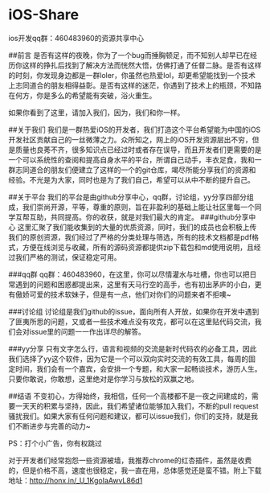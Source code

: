 # iOS-Share
ios开发qq群：460483960的资源共享中心

##前言
是否有这样的夜晚，你为了一个bug而捶胸顿足，而不知别人却早已在经历你这样的挣扎后找到了解决方法而恍然大悟，仿佛打通了任督二脉。是否有这样的时刻，你发现身边都是一群loler，你虽然也热爱lol，却更希望能找到一个技术上志同道合的朋友相得益彰。是否有这样的迷茫，你遇到了技术上的瓶颈，不知路在何方，你是多么的希望能有突破，浴火重生。

如果你看到了这里，请加入我们，因为，我们和你一样。

##关于我们
我们是一群热爱iOS的开发者，我们打造这个平台希望能为中国的iOS开发社区贡献自己的一丝微薄之力。众所知之，网上的iOS开发资源层出不穷，但是质量也良莠不齐，很多知识点已经过时或者存在误导，而且开发者们更需要的是一个可以系统性的查阅和提高自身水平的平台，所谓自己动手，丰衣足食，我和一群志同道合的朋友们便建立了这样的一个的git仓库，竭尽所能分享我们的资源和经验。不光是为大家，同时也是为了我们自己，希望可以从中不断的提升自己。

##关于平台
我们的平台是由github分享中心，qq群，讨论组，yy分享四部分组成，我们崇尚开源，平等，尊重的原则，旨在非盈利的基础上能让社区里每一个同学互帮互助，共同提高。你的收获，就是对我们最大的肯定。
###github分享中心
这里汇聚了我们能收集到的大量的优质资源，同时，我们的成员也会积极上传我们的原创资源，我们经过了严格的分类处理与筛选，所有的技术文档都是pdf格式，方便在线浏览与收藏，所有的源码资源都提供zip下载包和md使用说明，且经过我们严格的测试，保证稳定可用。

###qq群
qq群：460483960，在这里，你可以尽情灌水与吐槽，你也可以把日常遇到的问题和困惑都提出来，这里有天马行空的高手，也有初出茅庐的小白，更有傲娇可爱的技术软妹子，但是有一点，他们对你们的问题来者不拒噢~

###讨论组
讨论组是我们github的issue，面向所有人开放，如果你在开发中遇到了匪夷所思的问题，又或者一些技术难点没有攻克，都可以在这里贴代码交流，我们会对issue里的问题一一作出详尽的解答。

###yy分享
只有文字怎么行，语言和视频的交流是新时代码农的必备工具，因此我们选择了yy这个软件，因为它是一个可以双向实时交流的有效工具，每周的固定时间，我们会有一个嘉宾，会安排一个专题，和大家一起畅谈技术，游历人生。只要你敢说，你敢想，这里绝对是你学习与放松的双赢之地。

##结语
不变初心，方得始终，我相信，任何一个高楼都不是一夜之间建成的，需要一天天的积累与坚持，因此，我们希望诸位能够加入我们，不断的pull request骚扰我们。如果大家有任何问题和建议，都可以issue我们，你们的支持，就是我们不断进步与完善的动力~

PS：打个小广告，你有权跳过

对于开发者们经常抱怨一些资源被墙，我推荐chrome的红杏插件，虽然是收费的，但是价格不高，速度也很稳定，我一直在用，总体感觉还是蛮不错。附上下载地址：http://honx.in/_U_1KgoIaAwvL86d1


